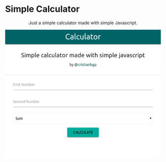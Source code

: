 # Simple Calculator

<div align="center">
  <p>Just a simple calculator made with simple Javascript.</p>

  <img src="./__docs__/screenshot.png">
</div>
